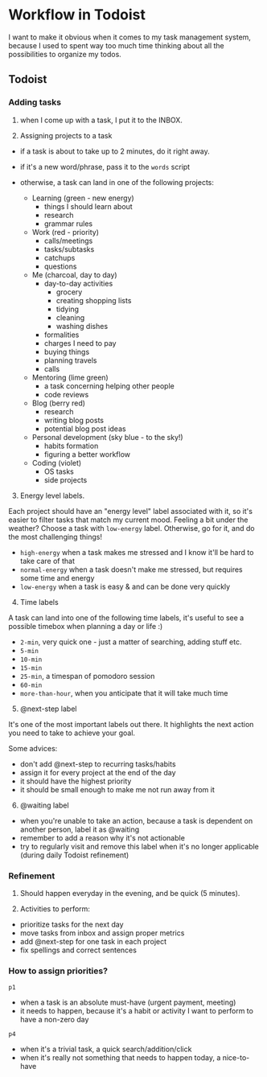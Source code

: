 # Workflow in Todoist

I want to make it obvious when it comes to my task management system, because I used to spent way too much time thinking about all the possibilities to organize my todos.

## Todoist

### Adding tasks

1. when I come up with a task, I put it to the INBOX.

2. Assigning projects to a task

- if a task is about to take up to 2 minutes, do it right away.
- if it's a new word/phrase, pass it to the `words` script

- otherwise, a task can land in one of the following projects:

  - Learning (green - new energy)
    - things I should learn about
    - research
    - grammar rules
  - Work (red - priority)
    - calls/meetings
    - tasks/subtasks
    - catchups
    - questions
  - Me (charcoal, day to day)
    - day-to-day activities
      - grocery
      - creating shopping lists
      - tidying
      - cleaning
      - washing dishes
    - formalities
    - charges I need to pay
    - buying things
    - planning travels
    - calls
  - Mentoring (lime green)
    - a task concerning helping other people
    - code reviews
  - Blog (berry red)
    - research
    - writing blog posts
    - potential blog post ideas
  - Personal development (sky blue - to the sky!)
    - habits formation
    - figuring a better workflow
  - Coding (violet)
    - OS tasks
    - side projects

3. Energy level labels.

Each project should have an "energy level" label associated with it, so it's easier to filter tasks that match my current mood. Feeling a bit under the weather? Choose a task with `low-energy` label. Otherwise, go for it, and do the most challenging things!

- `high-energy` when a task makes me stressed and I know it'll be hard to take care of that
- `normal-energy` when a task doesn't make me stressed, but requires some time and energy
- `low-energy` when a task is easy & and can be done very quickly

4. Time labels

A task can land into one of the following time labels, it's useful to see a possible timebox when planning a day or life :)

- `2-min`, very quick one - just a matter of searching, adding stuff etc.
- `5-min`
- `10-min`
- `15-min`
- `25-min`, a timespan of pomodoro session
- `60-min`
- `more-than-hour`, when you anticipate that it will take much time

5. @next-step label

It's one of the most important labels out there. It highlights the next action you need to take to achieve your goal.

Some advices:
- don't add @next-step to recurring tasks/habits
- assign it for every project at the end of the day
- it should have the highest priority
- it should be small enough to make me not run away from it

6. @waiting label

- when you're unable to take an action, because a task is dependent on another person, label it as @waiting
- remember to add a reason why it's not actionable
- try to regularly visit and remove this label when it's no longer applicable (during daily Todoist refinement)

### Refinement

1. Should happen everyday in the evening, and be quick (5 minutes).

2. Activities to perform:

- prioritize tasks for the next day
- move tasks from inbox and assign proper metrics
- add @next-step for one task in each project
- fix spellings and correct sentences

### How to assign priorities?

`p1`
- when a task is an absolute must-have (urgent payment, meeting)
- it needs to happen, because it's a habit or activity I want to perform to have a non-zero day

`p4`
- when it's a trivial task, a quick search/addition/click
- when it's really not something that needs to happen today, a nice-to-have
